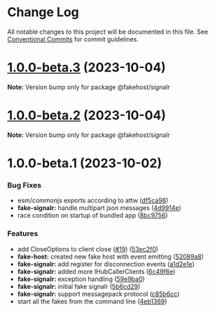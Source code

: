# Change Log

All notable changes to this project will be documented in this file.
See [Conventional Commits](https://conventionalcommits.org) for commit guidelines.

# [1.0.0-beta.3](https://github.com/ilikejames/fakehost/compare/@fakehost/signalr@1.0.0-beta.2...@fakehost/signalr@1.0.0-beta.3) (2023-10-04)

**Note:** Version bump only for package @fakehost/signalr





# [1.0.0-beta.2](https://github.com/ilikejames/fakehost/compare/@fakehost/signalr@1.0.0-beta.1...@fakehost/signalr@1.0.0-beta.2) (2023-10-04)

**Note:** Version bump only for package @fakehost/signalr





# 1.0.0-beta.1 (2023-10-02)


### Bug Fixes

* esm/commonjs exports according to attw ([df5ca98](https://github.com/ilikejames/fakehost/commit/df5ca985aef0dcb9d139c3b1f2945d6396831f84))
* **fake-signalr:** handle multipart json messages ([4d9914e](https://github.com/ilikejames/fakehost/commit/4d9914e530a234042e4f57c211996d268c5aba58))
* race condition on startup of bundled app ([8bc9756](https://github.com/ilikejames/fakehost/commit/8bc9756e2d9f2619f24f5b5a1fc1e9d40c68fded))


### Features

* add CloseOptions to client close ([#19](https://github.com/ilikejames/fakehost/issues/19)) ([53ec2f0](https://github.com/ilikejames/fakehost/commit/53ec2f01c039465506b6297068451fc60dbd2482))
* **fake-host:** created new fake host with event emitting ([52089a8](https://github.com/ilikejames/fakehost/commit/52089a88b7774258431808e0b83119968548515d))
* **fake-signalr:** add register for disconnection events ([a1d2e1e](https://github.com/ilikejames/fakehost/commit/a1d2e1e1ab17720f3cc2084bdffa20fe815f8e85))
* **fake-signalr:** added more IHubCallerClients ([6c49f6e](https://github.com/ilikejames/fakehost/commit/6c49f6efb7c7d7bdfbe914cc423481239ed4ff0b))
* **fake-signalr:** exception handling ([59e9ba0](https://github.com/ilikejames/fakehost/commit/59e9ba0c3c011632d4a30e85a6c1fc2efba35d40))
* **fake-signalr:** initial fake signalr ([5b6cd29](https://github.com/ilikejames/fakehost/commit/5b6cd293198c460f4222bf03d855eef5ddc05974))
* **fake-signalr:** support messagepack protocol ([c85b6cc](https://github.com/ilikejames/fakehost/commit/c85b6cc5fdd272657724ab9ecf5deffe2f17c815))
* start all the fakes from the command line ([4eb1369](https://github.com/ilikejames/fakehost/commit/4eb136967f73e5b9b8e1ec77bcb6f9bc21bcb7ff))
